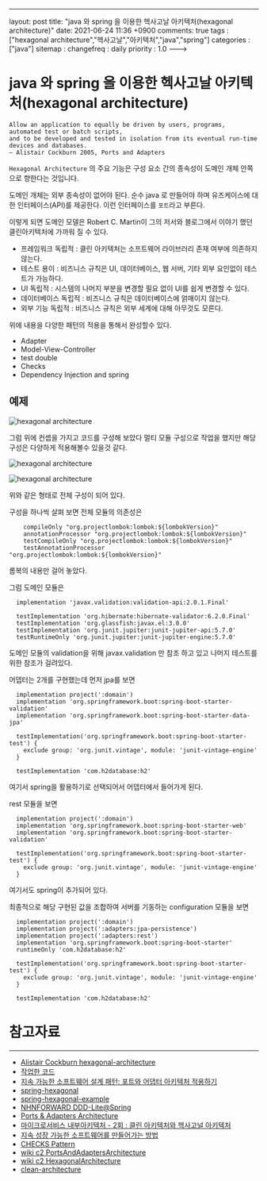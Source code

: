 ---
layout: post
title: "java 와 spring 을 이용한 헥사고날 아키텍처(hexagonal architecture)"
date: 2021-06-24 11:36 +0900
comments: true
tags : ["hexagonal architecture","헥사고날","아키텍처","java","spring"]
categories : ["java"]
sitemap :
changefreq : daily
priority : 1.0
--->
# java 와 spring 을 이용한 헥사고날 아키텍처(hexagonal architecture)

```
Allow an application to equally be driven by users, programs, automated test or batch scripts, 
and to be developed and tested in isolation from its eventual run-time devices and databases. 
– Alistair Cockburn 2005, Ports and Adapters
```

`Hexagonal Architecture` 의 주요 기능은 구성 요소 간의 종속성이 도메인 개체 안쪽 으로 향한다는 것입니다.

도메인 개체는 외부 종속성이 없어야 된다. 순수 java 로 만들어야 하며 유즈케이스에 대한 인터페이스(API)를 제공한다.
이런 인터페이스를 `포트`라고 부른다.

이렇게 되면 도메인 모델은 Robert C. Martin이 그의 저서와 블로그에서 이야기 했던 클린아키텍처에 가까워 질 수 있다.

* 프레임워크 독립적 : 클린 아키텍처는 소프트웨어 라이브러리 존재 여부에 의존하지 않는다.
* 테스트 용이 : 비즈니스 규칙은 UI, 데이터베이스, 웹 서버, 기타 외부 요인없이 테스트가 가능하다.
* UI 독립적 : 시스템의 나머지 부분을 변경할 필요 없이 UI를 쉽게 변경할 수 있다.
* 데이터베이스 독립적 : 비즈니스 규칙은 데이터베이스에 얽매이지 않는다.
* 외부 기능 독립적 : 비즈니스 규칙은 외부 세계에 대해 아무것도 모른다.

위에 내용을 다양한 패턴의 적용을 통해서 완성할수 있다.

* Adapter
* Model-View-Controller
* test double
* Checks
* Dependency Injection and spring

## 예제


![hexagonal architecture](https://sejoung.github.io/images/2021_06_24_03.jpg)

그럼 위에 컨셉을 가지고 코드를 구성해 보았다 멀티 모듈 구성으로 작업을 했지만 해당 구성은 다양하게 적용해볼수 있을것 같다.

![hexagonal architecture](https://sejoung.github.io/images/2021_06_24_01.png)

![hexagonal architecture](https://sejoung.github.io/images/2021_06_24_02.jpg)

위와 같은 형태로 전체 구성이 되어 있다.

구성을 하나씩 살펴 보면 전체 모듈의 의존성은 

```
    compileOnly "org.projectlombok:lombok:${lombokVersion}"
    annotationProcessor "org.projectlombok:lombok:${lombokVersion}"
    testCompileOnly "org.projectlombok:lombok:${lombokVersion}"
    testAnnotationProcessor "org.projectlombok:lombok:${lombokVersion}"
```

롬복의 내용만 걸어 놓았다.

그럼 도메인 모듈은 

```
  implementation 'javax.validation:validation-api:2.0.1.Final'

  testImplementation 'org.hibernate:hibernate-validator:6.2.0.Final'
  testImplementation 'org.glassfish:javax.el:3.0.0'
  testImplementation 'org.junit.jupiter:junit-jupiter-api:5.7.0'
  testRuntimeOnly 'org.junit.jupiter:junit-jupiter-engine:5.7.0'
```

도메인 모듈의 validation을 위해 javax.validation 만 참조 하고 있고 나머지 테스트를 위한 참조가 걸려있다.

어뎁터는 2개를 구현했는데
먼저 jpa를 보면 

```
  implementation project(':domain')
  implementation 'org.springframework.boot:spring-boot-starter-validation'
  implementation 'org.springframework.boot:spring-boot-starter-data-jpa'

  testImplementation('org.springframework.boot:spring-boot-starter-test') {
    exclude group: 'org.junit.vintage', module: 'junit-vintage-engine'
  }

  testImplementation 'com.h2database:h2'
```
여기서 spring을 활용하기로 선택되어서 어뎁터에서 들어가게 된다.

rest 모듈을 보면 
```
  implementation project(':domain')
  implementation 'org.springframework.boot:spring-boot-starter-web'
  implementation 'org.springframework.boot:spring-boot-starter-validation'

  testImplementation('org.springframework.boot:spring-boot-starter-test') {
    exclude group: 'org.junit.vintage', module: 'junit-vintage-engine'
  }

```

여기서도 spring이 추가되어 있다.

최종적으로 해당 구현된 값을 조합하여 서버를 기동하는 configuration 모듈을 보면

```
  implementation project(':domain')
  implementation project(':adapters:jpa-persistence')
  implementation project(':adapters:rest')
  implementation 'org.springframework.boot:spring-boot-starter'
  runtimeOnly 'com.h2database:h2'

  testImplementation('org.springframework.boot:spring-boot-starter-test') {
    exclude group: 'org.junit.vintage', module: 'junit-vintage-engine'
  }

  testImplementation 'com.h2database:h2'
```

# 참고자료
-----
* [Alistair Cockburn hexagonal-architecture](https://alistair.cockburn.us/hexagonal-architecture/)
* [작업한 코드](https://github.com/sejoung/spring-boot-hexagonal-architecture)
* [지속 가능한 소프트웨어 설계 패턴: 포트와 어댑터 아키텍처 적용하기](https://engineering.linecorp.com/ko/blog/port-and-adapter-architecture/)
* [spring-hexagonal](https://reflectoring.io/spring-hexagonal/)
* [spring-hexagonal-example](https://github.com/gshaw-pivotal/spring-hexagonal-example)
* [NHNFORWARD DDD-Lite@Spring](https://www.youtube.com/watch?v=TdyOH1xZpT8)
* [Ports & Adapters Architecture](https://getoutsidedoor.com/2018/09/03/ports-adapters-architecture/)
* [마이크로서비스 내부아키텍처 - 2회 : 클린 아키텍처와 헥사고널 아키텍처](https://engineering-skcc.github.io/microservice%20inner%20achitecture/inner-architecture-2/)
* [지속 성장 가능한 소프트웨어를 만들어가는 방법](https://geminikim.medium.com/%EC%A7%80%EC%86%8D-%EC%84%B1%EC%9E%A5-%EA%B0%80%EB%8A%A5%ED%95%9C-%EC%86%8C%ED%94%84%ED%8A%B8%EC%9B%A8%EC%96%B4%EB%A5%BC-%EB%A7%8C%EB%93%A4%EC%96%B4%EA%B0%80%EB%8A%94-%EB%B0%A9%EB%B2%95-97844c5dab63)
* [CHECKS Pattern](http://c2.com/ppr/checks.html)
* [wiki c2 PortsAndAdaptersArchitecture](http://wiki.c2.com/?PortsAndAdaptersArchitecture)
* [wiki c2 HexagonalArchitecture](http://wiki.c2.com/?HexagonalArchitecture)
* [clean-architecture](http://blog.cleancoder.com/uncle-bob/2012/08/13/the-clean-architecture.html) 
